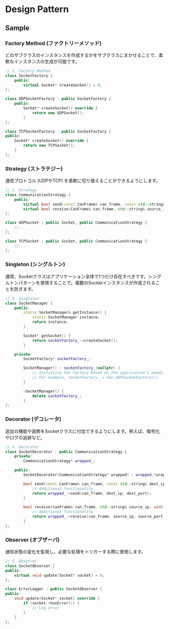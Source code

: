 # Design Pattern

## Sample

### Factory Method (ファクトリーメソッド)

どのサブクラスのインスタンスを作成するかをサブクラスにまかせることで、柔軟なインスタンスの生成が可能です。
```cpp
// 1. Factory Method
class SocketFactory {
    public:
        virtual Socket* createSocket() = 0;
};

class UDPSocketFactory : public SocketFactory {
    public:
        Socket* createSocket() override {
            return new UDPSocket();
        }
};

class TCPSocketFactory : public SocketFactory {
public:
    Socket* createSocket() override {
        return new TCPSocket();
    }
};
```

### Strategy (ストラテジー)

通信プロトコル (UDPやTCP) を柔軟に切り替えることができるようにします。

```cpp
// 2. Strategy
class CommunicationStrategy {
    public:
        virtual bool send(const CanFrame& can_frame, const std::string& dest_ip, uint16_t dest_port) = 0;
        virtual bool receive(CanFrame& can_frame, std::string& source_ip, uint16_t& source_port) = 0;
};

class UDPSocket : public Socket, public CommunicationStrategy {
    //...
};

class TCPSocket : public Socket, public CommunicationStrategy {
    //...
};
```

### Singleton (シングルトン)

通常、Socketクラスはアプリケーション全体で1つだけ存在すべきです。シングルトンパターンを使用することで、複数のSocketインスタンスが作成されることを防ぎます。

```cpp
// 3. Singleton
class SocketManager {
    public:
        static SocketManager& getInstance() {
            static SocketManager instance;
            return instance;
        }

        Socket* getSocket() {
            return socketFactory_->createSocket();
        }

    private:
        SocketFactory* socketFactory_;

        SocketManager() : socketFactory_(nullptr) {
            // Initialize the factory based on the application's needs
            // For example, socketFactory_ = new UDPSocketFactory();
        }

        ~SocketManager() {
            delete socketFactory_;
        }
};
```

### Decorator (デコレータ)

追加の機能や装飾をSocketクラスに付加できるようにします。例えば、暗号化やログの追跡など。

```cpp
// 4. Decorator
class SocketDecorator : public CommunicationStrategy {
    private:
        CommunicationStrategy* wrapped_;

    public:
        SocketDecorator(CommunicationStrategy* wrapped) : wrapped_(wrapped) {}

        bool send(const CanFrame& can_frame, const std::string& dest_ip, uint16_t dest_port) override {
            // Additional functionality
            return wrapped_->send(can_frame, dest_ip, dest_port);
        }

        bool receive(CanFrame& can_frame, std::string& source_ip, uint16_t& source_port) override {
            // Additional functionality
            return wrapped_->receive(can_frame, source_ip, source_port);
        }
};

```

### Observer (オブザーバ)

通信状態の変化を監視し、必要な処理をトリガーする際に使用します。

```cpp
// 5. Observer
class SocketObserver {
public:
    virtual void update(Socket* socket) = 0;
};

class ErrorLogger : public SocketObserver {
public:
    void update(Socket* socket) override {
        if (socket->hasError()) {
            // Log error
        }
    }
};
```
